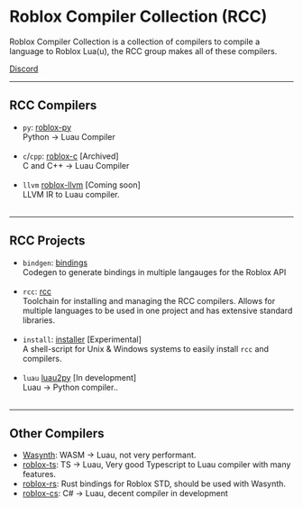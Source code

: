 # Roblox Compiler Collection (RCC)
Roblox Compiler Collection is a collection of compilers to compile a language to Roblox Lua(u), the RCC group makes all of these compilers.

[Discord](https://discord.gg/g9uHaT8Z4b)

***
## RCC Compilers
- `py`: [roblox-py](https://github.com/roblox-compilers/roblox-py) <br>
  Python -> Luau Compiler <br> <br>
- `c`/`cpp`: [roblox-c](https://github.com/roblox-compilers/roblox-c) [Archived] <br>
  C and C++ -> Luau Compiler <br> <br>
- `llvm` [roblox-llvm]() [Coming soon] <br>
  LLVM IR to Luau compiler. <br> <br>

***
## RCC Projects
- `bindgen`: [bindings](https://github.com/roblox-compilers/bindings) <br>
  Codegen to generate bindings in multiple langauges for the Roblox API <br> <br>
- `rcc`: [rcc](https://github.com/roblox-compilers/rcc) <br>
  Toolchain for installing and managing the RCC compilers. Allows for multiple languages to be used in one project and has extensive standard libraries. <br> <br>
- `install`: [installer](https://github.com/roblox-compilers/installer) [Experimental] <br>
  A shell-script for Unix & Windows systems to easily install `rcc` and compilers. <br> <br>
- `luau` [luau2py](https://github.com/roblox-compilers/luau2py) [In development] <br>
  Luau -> Python compiler.. <br> <br>


***
## Other Compilers
- [Wasynth](https://github.com/Rerumu/Wasynth):
WASM -> Luau, not very performant.
- [roblox-ts](https://roblox-ts.com):
TS -> Luau, Very good Typescript to Luau compiler with many features.
- [roblox-rs](https://github.com/roblox-rs):
Rust bindings for Roblox STD, should be used with Wasynth.
- [roblox-cs](https://github.com/roblox-csharp/roblox-cs):
C# -> Luau, decent compiler in development

